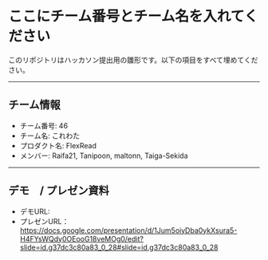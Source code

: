 # ここにチーム番号とチーム名を入れてください

このリポジトリはハッカソン提出用の雛形です。以下の項目をすべて埋めてください。

---

## チーム情報
- チーム番号: 46
- チーム名: これわた
- プロダクト名: FlexRead
- メンバー: Raifa21, Tanipoon, maltonn, Taiga-Sekida

---

## デモ　/ プレゼン資料
- デモURL: 
- プレゼンURL： https://docs.google.com/presentation/d/1Jum5oiyDba0ykXsura5-H4FYsWQdy0OEooG18veMOg0/edit?slide=id.g37dc3c80a83_0_28#slide=id.g37dc3c80a83_0_28
